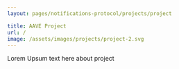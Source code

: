 ```yaml
---
layout: pages/notifications-protocol/projects/project

title: AAVE Project
url: /
image: /assets/images/projects/project-2.svg
---
```


Lorem Upsum text here about project
